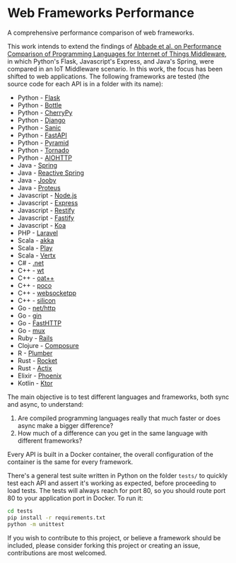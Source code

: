 # Web Frameworks Performance

A comprehensive performance comparison of web frameworks.

This work intends to extend the findings of [Abbade et al. on Performance Comparison of Programming Languages for Internet of Things Middleware](https://onlinelibrary.wiley.com/doi/abs/10.1002/ett.3891), in which Python's Flask, Javascript's Express, and Java's Spring, were compared in an IoT Middleware scenario. In this work, the focus has been shifted to web applications. The following frameworks are tested (the source code for each API is in a folder with its name):

+ Python - [Flask](https://flask.palletsprojects.com/en/1.1.x/)
+ Python - [Bottle](https://bottlepy.org/docs/dev/)
+ Python - [CherryPy](https://cherrypy.org/)
+ Python - [Django](https://www.djangoproject.com/)
+ Python - [Sanic](https://sanic.readthedocs.io/en/latest/)
+ Python - [FastAPI](https://fastapi.tiangolo.com/)
+ Python - [Pyramid](https://trypyramid.com/)
+ Python - [Tornado](https://www.tornadoweb.org/en/stable/)
+ Python - [AIOHTTP](https://docs.aiohttp.org/en/stable/)
+ Java - [Spring](https://spring.io/)
+ Java - [Reactive Spring](https://spring.io/reactive)
+ Java - [Jooby](https://github.com/jooby-project/jooby)
+ Java - [Proteus](https://github.com/noboomu/proteus)
+ Javascript - [Node.js](https://nodejs.org/en/)
+ Javascript - [Express](https://expressjs.com/)
+ Javascript - [Restify](http://restify.com/)
+ Javascript - [Fastify](https://www.fastify.io/)
+ Javascript - [Koa](https://koajs.com/)
+ PHP - [Laravel](https://laravel.com/)
+ Scala - [akka](https://akka.io/)
+ Scala - [Play](https://www.playframework.com/)
+ Scala - [Vertx](https://vertx.io/)
+ C# - [.net](https://docs.microsoft.com/en-us/dotnet/)
+ C++ - [wt](https://www.webtoolkit.eu/wt/)
+ C++ - [oat++](https://github.com/oatpp/oatpp)
+ C++ - [poco](https://pocoproject.org/)
+ C++ - [websocketpp](https://github.com/zaphoyd/websocketpp)
+ C++ - [silicon](https://github.com/matt-42/silicon)
+ Go - [net/http](https://golang.org/pkg/net/http/)
+ Go - [gin](https://github.com/gin-gonic/gin)
+ Go - [FastHTTP](https://github.com/valyala/fasthttp)
+ Go - [mux](https://github.com/gorilla/mux)
+ Ruby - [Rails](https://rubyonrails.org/)
+ Clojure - [Composure](https://github.com/metosin/compojure-api)
+ R - [Plumber](https://www.rplumber.io/)
+ Rust - [Rocket](https://github.com/SergioBenitez/Rocket)
+ Rust - [Actix](https://actix.rs/)
+ Elixir - [Phoenix](https://www.phoenixframework.org/)
+ Kotlin - [Ktor](https://ktor.io/)

The main objective is to test different languages and frameworks, both sync and async, to understand:

1. Are compiled programming languages really that much faster or does async make a bigger difference?
2. How much of a difference can you get in the same language with different frameworks?

Every API is built in a Docker container, the overall configuration of the container is the same for every framework.

There's a general test suite written in Python on the folder `tests/` to quickly test each API and assert it's working as expected, before proceeding to load tests. The tests will always reach for port 80, so you should route port 80 to your application port in Docker. To run it:

```sh
cd tests
pip install -r requirements.txt
python -m unittest
```

If you wish to contribute to this project, or believe a framework should be included, please consider forking this project or creating an issue, contributions are most welcomed.
